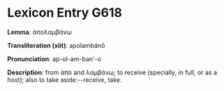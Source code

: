 # Lexicon Entry G618

**Lemma**: ἀπολαμβάνω

**Transliteration (xlit)**: apolambánō

**Pronunciation**: ap-ol-am-ban'-o

**Description**:
from ἀπό and λαμβάνω; to receive (specially, in full, or as a host); also to take aside:--receive, take.
